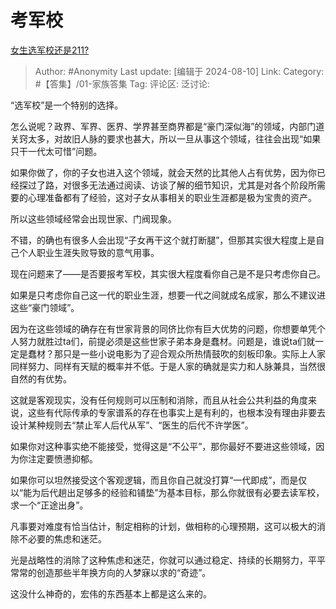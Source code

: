 # 考军校
[女生选军校还是211?](https://www.zhihu.com/question/662018448/answer/3589850450)

> Author: #Anonymity
> Last update: [编辑于 2024-08-10]
> Link:
> Category: #【答集】/01-家族答集 
> Tag: 
> 评论区:
> 泛讨论:

“选军校”是一个特别的选择。

怎么说呢？政界、军界、医界、学界甚至商界都是“豪门深似海”的领域，内部门道关窍太多，对故旧人脉的要求也甚大，所以一旦从事这个领域，往往会出现“如果只干一代太可惜”问题。

如果你做了，你的子女也进入这个领域，就会天然的比其他人占有优势，因为你已经探过了路，对很多无法通过阅读、访谈了解的细节知识，尤其是对各个阶段所需要的心理准备都有了经验，这对子女从事相关的职业生涯都是极为宝贵的资产。

所以这些领域经常会出现世家、门阀现象。

不错，的确也有很多人会出现“子女再干这个就打断腿”，但那其实很大程度上是自己个人职业生涯失败导致的意气用事。

现在问题来了——是否要报考军校，其实很大程度看你自己是不是只考虑你自己。

如果是只考虑你自己这一代的职业生涯，想要一代之间就成名成家，那么不建议进这些“豪门领域”。

因为在这些领域的确存在有世家背景的同侪比你有巨大优势的问题，你想要单凭个人努力就胜过ta们，前提必须是这些世家子弟本身是蠢材。问题是，谁说ta们就一定是蠢材？那只是一些小说电影为了迎合观众所热情鼓吹的刻板印象。实际上人家同样努力、同样有天赋的概率并不低。于是人家的确就是实力和人脉兼具，当然很自然的有优势。

这就是客观现实，没有任何规则可以压制和消除，而且从社会公共利益的角度来说，这些有代际传承的专家谱系的存在也事实上是有利的，也根本没有理由非要去设计某种规则去“禁止军人后代从军”、“医生的后代不许学医”。

如果你对这种事实绝不能接受，觉得这是“不公平”，那你最好不要进这些领域，因为你注定要愤懑抑郁。

如果你可以坦然接受这个客观逻辑，而且你自己就没打算“一代即成”，而是仅以“能为后代趟出足够多的经验和铺垫”为基本目标，那么你就很有必要去读军校，求一个“正途出身”。

凡事要对难度有恰当估计，制定相称的计划，做相称的心理预期，这可以极大的消除不必要的焦虑和迷茫。

光是战略性的消除了这种焦虑和迷茫，你就可以通过稳定、持续的长期努力，平平常常的创造那些半年换方向的人梦寐以求的“奇迹”。

这没什么神奇的，宏伟的东西基本上都是这么来的。